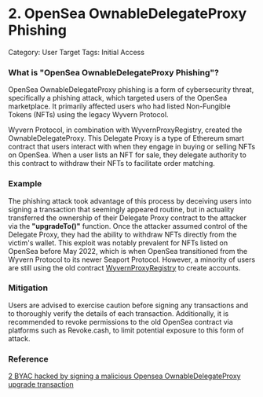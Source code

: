 # 2. OpenSea OwnableDelegateProxy Phishing

Category: User Target
Tags: Initial Access

### What is "OpenSea OwnableDelegateProxy Phishing"?

OpenSea OwnableDelegateProxy phishing is a form of cybersecurity threat, specifically a phishing attack, which targeted users of the OpenSea marketplace. It primarily affected users who had listed Non-Fungible Tokens (NFTs) using the legacy Wyvern Protocol.

Wyvern Protocol, in combination with WyvernProxyRegistry, created the OwnableDelegateProxy. This Delegate Proxy is a type of Ethereum smart contract that users interact with when they engage in buying or selling NFTs on OpenSea. When a user lists an NFT for sale, they delegate authority to this contract to withdraw their NFTs to facilitate order matching.

### Example

The phishing attack took advantage of this process by deceiving users into signing a transaction that seemingly appeared routine, but in actuality transferred the ownership of their Delegate Proxy contract to the attacker via the **"upgradeTo()"** function. Once the attacker assumed control of the Delegate Proxy, they had the ability to withdraw NFTs directly from the victim's wallet. This exploit was notably prevalent for NFTs listed on OpenSea before May 2022, which is when OpenSea transitioned from the Wyvern Protocol to its newer Seaport Protocol.
However, a minority of users are still using the old contract [WyvernProxyRegistry](https://etherscan.io/address/0xa5409ec958c83c3f309868babaca7c86dcb077c1) to create accounts.

### Mitigation

Users are advised to exercise caution before signing any transactions and to thoroughly verify the details of each transaction. Additionally, it is recommended to revoke permissions to the old OpenSea contract via platforms such as Revoke.cash, to limit potential exposure to this form of attack.

### Reference
[2 BYAC hacked by signing a malicious Opensea OwnableDelegateProxy upgrade transaction](https://twitter.com/realScamSniffer/status/1666258509221216257)
